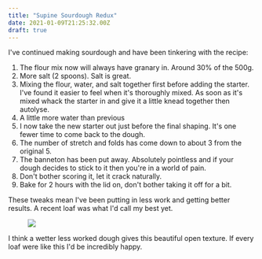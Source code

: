 ```yaml
---
title: "Supine Sourdough Redux"
date: 2021-01-09T21:25:32.00Z
draft: true
---
```


I've continued making sourdough and have been tinkering with the recipe:

1. The flour mix now will always have granary in. Around 30% of the 500g.
2. More salt (2 spoons). Salt is great.
3. Mixing the flour, water, and salt together first before adding the starter. I've found it easier to feel when it's thoroughly mixed. As soon as it's mixed whack the starter in and give it a little knead together then autolyse.
4. A little more water than previous
5. I now take the new starter out just before the final shaping. It's one fewer time to come back to the dough.
6. The number of stretch and folds has come down to about 3 from the original 5.
7. The banneton has been put away. Absolutely pointless and if your dough decides to stick to it then you're in a world of pain.
8. Don't bother scoring it, let it crack naturally.
9. Bake for 2 hours with the lid on, don't bother taking it off for a bit.

These tweaks mean I've been putting in less work and getting better results. A recent loaf was what I'd call my best yet.
<figure class="kg-card kg-image-card"><img src="/content/images/2021/01/Eq97M-EWMAAE8CK.jpg" class="kg-image"></figure>
I think a wetter less worked dough gives this beautiful open texture. If every loaf were like this I'd be incredibly happy.
